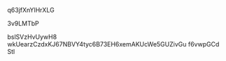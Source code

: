 q63jfXnYlHrXLG

3v9LMTbP

bslSVzHvUywH8
wkUearzCzdxKJ67NBVY4tyc6B73EH6xemAKUcWe5GUZivGu f6vwpGCd
Stl